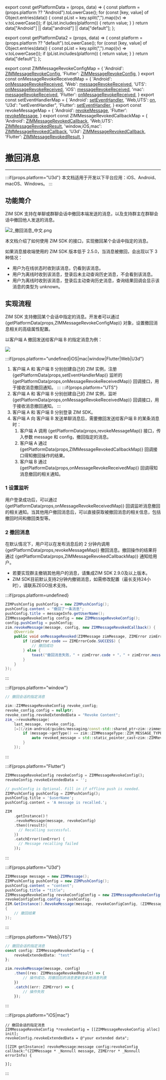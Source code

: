 export const getPlatformData = (props, data) => {
    const platform = (props.platform ?? "Android").toLowerCase();
    for (const [key, value] of Object.entries(data)) {
        const pList = key.split(",").map((v) => v.toLowerCase());
        if (pList.includes(platform)) {
            return value;
        }
    }
    return data["Android"] || data["android"] || data["default"];
};

export const getPlatformData2 = (props, data) => {
    const platform = (props.platform ?? "default").toLowerCase();
    for (const [key, value] of Object.entries(data)) {
        const pList = key.split(",").map((v) => v.toLowerCase());
        if (pList.includes(platform)) {
            return value;
        }
    }
    return data["default"];
};

export const ZIMMessageRevokeConfigMap = {
  'Android': <a href="@-ZIMMessageRevokeConfig" target='_blank'>ZIMMessageRevokeConfig</a>,
  'Flutter': <a href="https://pub.dev/documentation/zego_zim/latest/zego_zim/ZIMMessageRevokeConfig-class.html" target='_blank'>ZIMMessageRevokeConfig</a>,
}
export const onMessageRevokeReceivedMap = {
  'Android': <a href="@onMessageRevokeReceived" target='_blank'>onMessageRevokeReceived</a>,
  'Web': <a href="@messageRevokeReceived" target='_blank'>messageRevokeReceived</a>,
  'UTS': <a href="@messageRevokeReceived" target='_blank'>onMessageRevokeReceived</a>,
  'iOS': <a href="https://doc-zh.zego.im/article/api?doc=zim_API~objective-c_ios~protocol~ZIMEventHandler#zim-message-revoke-received" target='_blank'>messageRevokeReceived</a>,
  'mac': <a href="https://doc-zh.zego.im/article/api?doc=zim_API~objective-c_macos~protocol~ZIMEventHandler#zim-message-revoke-received" target='_blank'>messageRevokeReceived</a>,
  'Flutter': <a href="https://pub.dev/documentation/zego_zim/latest/zego_zim/ZIMEventHandler/onMessageRevokeReceived.html" target='_blank'>onMessageRevokeReceived</a>,
}
export const setEventHandlerMap = {
  'Android': <a href="@setEventHandler" target='_blank'>setEventHandler</a>,
  'Web,UTS': <a href="@on" target='_blank'>on</a>,
  'U3d': "setEventHandler",
  'Flutter': <a href="https://pub.dev/documentation/zego_zim/latest/zego_zim/ZIMEventHandler-class.html" target='_blank'>setEventHandler</a>,
}
export const revokeMessageMap = {
  'Android': <a href="@revokeMessage" target='_blank'>revokeMessage</a>,
  'Flutter': <a href="https://pub.dev/documentation/zego_zim/latest/zego_zim/ZIM/revokeMessage.html" target='_blank'>revokeMessage</a>,
}
export const ZIMMessageRevokedCallbackMap = {
  'Android': <a href="@-ZIMMessageRevokedCallback" target='_blank'>ZIMMessageRevokedCallback</a>,
  'Web,UTS': <a href="@-ZIMMessageRevokedResult" target='_blank'>ZIMMessageRevokedResult</a>,
  'window,iOS,mac': <a href="@ZIMMessageRevokedCallback" target='_blank'>ZIMMessageRevokedCallback</a>,
  'U3d': <a href="https://doc-zh.zego.im/article/api?doc=zim_API~cs_unity3d~interface~ZIMDefines#zim-group-message-receipt-member-list-queried-callback" target='_blank'>ZIMMessageRevokedCallback</a>,
  'Flutter': <a href="https://pub.dev/documentation/zego_zim/latest/zego_zim/ZIMMessageRevokedResult-class.html" target='_blank'>ZIMMessageRevokedResult</a>,
}


# 撤回消息

- - -
:::if{props.platform="U3d"}
<Note title="说明">
本文档适用于开发以下平台应用：iOS、Android、macOS、Windows。
</Note>
:::

## 功能简介

ZIM SDK 支持在单聊或群聊会话中撤回本端发送的消息，以及支持群主在群聊会话中撤回他人发送的消息。

<Frame width="auto" height="auto" >
  <img src="https://media-resource.spreading.io/docuo/workspace740/af061ebc6eaf0f12ae9e7f72235bd04e/14e7c6ccda.png" alt="2_撤回消息_中文.png"/>
</Frame>

本文档介绍了如何使用 ZIM SDK 的接口，实现撤回某个会话中指定的消息。


<Note title="说明">

如果消息接收端使用的 ZIM SDK 版本低于 2.5.0，当消息被撤回，会出现以下 3 种情况：
- 用户为在线状态时收到该消息，仍看到该消息。
- 用户为离线时收到该消息，登录后未主动查询历史消息，不会看到该消息。
- 用户为离线时收到该消息，登录后主动查询历史消息，查询结果回调会显示该消息的类型为 unknown。
</Note>

## 实现流程

ZIM SDK 支持撤回某个会话中指定的消息。开发者可以通过 {getPlatformData(props,ZIMMessageRevokeConfigMap)} 对象，设置撤回消息相关的高级属性配置。

以客户端 A 撤回发送给客户端 B 的指定消息为例：

<Frame width="512" height="auto" caption=""><img src="https://doc-media.zego.im/sdk-doc/Pics/ZIM/message_revoked.png" /></Frame>

:::if{props.platform="undefined|iOS|mac|window|Flutter|Web|U3d"}
1. 客户端 A 和 客户端 B 分别创建自己的 ZIM 实例，注册 {getPlatformData(props,setEventHandlerMap)} 监听的 {getPlatformData(props,onMessageRevokeReceivedMap)} 回调接口，用于接收消息撤回通知。
:::
:::if{props.platform="UTS"}
1. 客户端 A 和 客户端 B 分别创建自己的 ZIM 实例，监听 {getPlatformData(props,onMessageRevokeReceivedMap)} 回调接口，用于接收消息撤回通知。
:::
2. 客户端 A 和 客户端 B 分别登录 ZIM SDK。
3. 客户端 A 向 客户端 B 发送单聊消息后，需要撤回发送给客户端 B 的某条消息时：
    1. 客户端 A 调用 {getPlatformData(props,revokeMessageMap)} 接口，传入参数 message 和 config，撤回指定的消息。
    2. 客户端 A 通过 {getPlatformData(props,ZIMMessageRevokedCallbackMap)} 回调接口得知撤回操作的结果。
    3. 客户端 B 通过 {getPlatformData(props,onMessageRevokeReceivedMap)} 回调得知消息撤回的相关通知。

### 1 设置监听

用户登录成功后，可以通过 {getPlatformData(props,onMessageRevokeReceivedMap)} 回调监听消息撤回的相关通知。当其他用户撤回消息后，可以直接获取被撤回消息的相关信息，包括撤回时间和撤回类型等。

### 2 撤回消息

在默认情况下，用户可以在发布消息后的 2 分钟内调用 {getPlatformData(props,revokeMessageMap)} 撤回消息。撤回操作的结果将通过 {getPlatformData(props,ZIMMessageRevokedCallbackMap)} 通知给用户。

<Note title="说明">

* 若要实现群主撤销其他用户的消息，请集成ZIM SDK 2.9.0及以上版本。
* ZIM SDK目前默认支持2分钟内撤销消息，如需修改配置（最长支持24小时），请联系ZEGO技术支持。
</Note>

:::if{props.platform=undefined}
<CodeGroup>
```java title="示例代码"
ZIMPushConfig pushConfig = new ZIMPushConfig();
pushConfig.content = "撤回了一条消息";
pushConfig.title = messageInfo.getUserName();
ZIMMessageRevokeConfig config = new ZIMMessageRevokeConfig();
config.pushConfig = pushConfig;
zim.revokeMessage(message, config, new ZIMMessageRevokedCallback() {
    @Override
    public void onMessageRevoked(ZIMMessage zimMessage, ZIMError zimError) {
        if (zimError.code == ZIMErrorCode.SUCCESS) {
            // 撤回成功
        } else {
            toast("撤回消息失败，" + zimError.code + "，" + zimError.message);
        }
    }
});
```
</CodeGroup>

:::

:::if{props.platform="window"}
<CodeGroup>
```cpp title="示例代码"
// 撤回会话的指定消息

zim::ZIMMessageRevokeConfig revoke_config;
revoke_config.config = nullptr;
revoke_config.revokeExtendedData = "Revoke Content";
zim_->revokeMessage(
    last_message, revoke_config,
    [=](/zim-android/guides/messaging/const-std::shared_ptr<zim::zimmessage>-&message,-const-zim::zimerror-&errorinfo) {
        if (message->getType() == zim::ZIMMessageType::ZIM_MESSAGE_TYPE_REVOKE) {
            auto revoked_message = std::static_pointer_cast<zim::ZIMRevokeMessage>(message);
        }
    });
```
</CodeGroup>
:::

:::if{props.platform="Flutter"}
<CodeGroup>
```dart title="Sample code"
ZIMMessageRevokeConfig revokeConfig = ZIMMessageRevokeConfig();
revokeConfig.revokeExtendedData = '';

// pushConfig is Optional. Fill in if offline push is needed.
ZIMPushConfig pushConfig = ZIMPushConfig();
pushConfig.title = '$userName';
pushConfig.content = 'A message is recalled.';

ZIM
    .getInstance()！
    .revokeMessage(message, revokeConfig)
    .then((result){
      // Recalling successful.
    })
    .catchError((onError) {
      // Message recalling failed
    });
```
</CodeGroup>
:::

:::if{props.platform="U3d"}
<CodeGroup>
```cs title="示例代码"
ZIMMessage message = new ZIMMessage();
ZIMPushConfig pushConfig = new ZIMPushConfig();
pushConfig.content = "content";
pushConfig.title = "title";
ZIMMessageRevokeConfig revokeConfigConfig = new ZIMMessageRevokeConfig();
revokeConfigConfig.config = pushConfig;
ZIM.GetInstance().RevokeMessage(message, revokeConfigConfig, (ZIMMessage message, ZIMError errorInfo) =>
{
    // 撤回结果
});
```
</CodeGroup>
:::

:::if{props.platform="Web|UTS"}
<CodeGroup>
```typescript title="示例代码"
// 撤回会话的指定消息
const config: ZIMMessageRevokeConfig = {
    revokeExtendedData: "test"
};

zim.revokeMessage(message, config)
    .then((res: ZIMMessageRevokedResult) => {
        // 操作成功，将撤回后的消息更新至本地消息列表
    })
    .catch((err: ZIMError) => {
        // 操作失败
    });
```
</CodeGroup>
:::

:::if{props.platform="iOS|mac"}
<CodeGroup>
```objc title="示例代码"
// 撤回会话的指定消息
ZIMMessageRevokeConfig *revokeConfig = [[ZIMMessageRevokeConfig alloc] init];
revokeConfig.revokeExtendedData = @"your extended data";

[[ZIM getInstance] revokeMessage:message config:revokeConfig callback:^(ZIMMessage * _Nonnull message, ZIMError * _Nonnull errorInfo) {

}];
```
</CodeGroup>
:::

